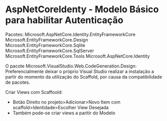 # AspNetCoreIdenty - Modelo Básico para habilitar Autenticação

Pacotes: 
Microsoft.AspNetCore.Identity.EntityFrameworkCore
Microsoft.EntityFrameworkCore.Design
Microsoft.EntityFrameworkCore.Sqlite
Microsoft.EntityFrameworkCore.SqlServer
Microsoft.EntityFrameworkCore.Tools
Microsoft.AspNetCore.Identity

O pacote Microsoft.VisualStudio.Web.CodeGeneration.Design: 
Preferencialmente deixar o próprio Visual Studio realizar a instalação a partir do momento da utilização do Scaffold, por causa 
da compatibilidade de pacotes.

Criar Views com Scaffoold:

- Botão Direito no projeto>Adicionar>Novo Item com scaffold>Identidade>Escolher View Desejada
- Também pode-se criar views a paritir do Modelo
